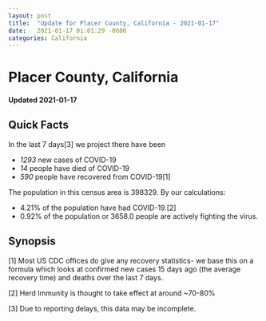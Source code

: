 ```yaml
---
layout: post
title:  "Update for Placer County, California - 2021-01-17"
date:   2021-01-17 01:01:29 -0600
categories: California
---
```


# Placer County, California
#### Updated 2021-01-17

## Quick Facts

In the last 7 days[3] we project there have been
- *1293* new cases of COVID-19
- *14* people have died of COVID-19
- *590* people have recovered from COVID-19[1]

The population in this census area is 398329. By our calculations:
- 4.21% of the population have had COVID-19.[2]
- 0.92% of the population or 3658.0 people are actively fighting the virus.

## Synopsis




[1] Most US CDC offices do give any recovery statistics- we base this on a formula which looks at confirmed new cases
15 days ago (the average recovery time) and deaths over the last 7 days.

[2] Herd Immunity is thought to take effect at around ~70-80%

[3] Due to reporting delays, this data may be incomplete.
 
    